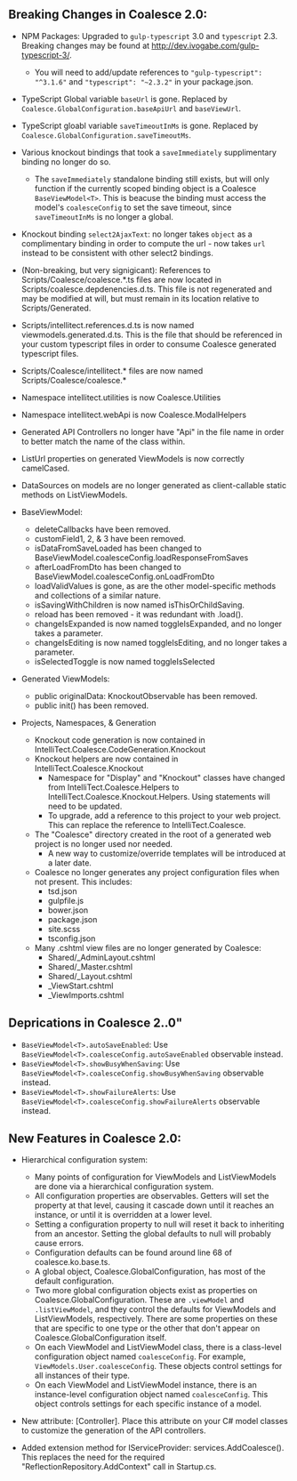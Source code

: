 ## Breaking Changes in Coalesce 2.0:

* NPM Packages: Upgraded to `gulp-typescript` 3.0 and `typescript` 2.3. Breaking changes may be found at http://dev.ivogabe.com/gulp-typescript-3/.
  * You will need to add/update references to `"gulp-typescript": "^3.1.6"` and `"typescript": "~2.3.2"` in your package.json.

* TypeScript Global variable `baseUrl` is gone. Replaced by `Coalesce.GlobalConfiguration.baseApiUrl` and `baseViewUrl`.
* TypeScript gloabl variable `saveTimeoutInMs` is gone. Replaced by `Coalesce.GlobalConfiguration.saveTimeoutMs`.
* Various knockout bindings that took a `saveImmediately` supplimentary binding no longer do so. 
  * The `saveImmediately` standalone binding still exists, but will only function if the currently scoped binding object is a Coalesce `BaseViewModel<T>`. This is beacuse the binding must access the model's `coalesceConfig` to set the save timeout, since `saveTimeoutInMs` is no longer a global.
* Knockout binding `select2AjaxText`: no longer takes `object` as a complimentary binding in order to compute the url - now takes `url` instead to be consistent with other select2 bindings.
* (Non-breaking, but very signigicant): References to Scripts/Coalesce/coalesce.*.ts files are now located in Scripts/coalesce.depdenencies.d.ts. This file is not regenerated and may be modified at will, but must remain in its location relative to Scripts/Generated.
* Scripts/intellitect.references.d.ts is now named viewmodels.generated.d.ts. This is the file that should be referenced in your custom typescript files in order to consume Coalesce generated typescript files.
* Scripts/Coalesce/intellitect.* files are now named Scripts/Coalesce/coalesce.*
* Namespace intellitect.utilities is now Coalesce.Utilities
* Namespace intellitect.webApi is now Coalesce.ModalHelpers
* Generated API Controllers no longer have "Api" in the file name in order to better match the name of the class within.
* <ModelName>ListUrl properties on generated ViewModels is now correctly camelCased.
* DataSources on models are no longer generated as client-callable static methods on ListViewModels.
* BaseViewModel<T>:
	* deleteCallbacks have been removed.
	* customField1, 2, & 3 have been removed.
	* isDataFromSaveLoaded has been changed to BaseViewModel<T>.coalesceConfig.loadResponseFromSaves
	* afterLoadFromDto has been changed to BaseViewModel<T>.coalesceConfig.onLoadFromDto
	* loadValidValues is gone, as are the other model-specific methods and collections of a similar nature.
	* isSavingWithChildren is now named isThisOrChildSaving.
	* reload has been removed - it was redundant with .load().
	* changeIsExpanded is now named toggleIsExpanded, and no longer takes a parameter.
	* changeIsEditing is now named toggleIsEditing, and no longer takes a parameter.
	* isSelectedToggle is now named toggleIsSelected
* Generated ViewModels:
	* public originalData: KnockoutObservable<any> has been removed.
    * public init() has been removed.

* Projects, Namespaces, & Generation
  * Knockout code generation is now contained in IntelliTect.Coalesce.CodeGeneration.Knockout
  * Knockout helpers are now contained in IntelliTect.Coalesce.Knockout
    * Namespace for "Display" and "Knockout" classes have changed from IntelliTect.Coalesce.Helpers to IntelliTect.Coalesce.Knockout.Helpers. Using statements will need to be updated.
    * To upgrade, add a reference to this project to your web project. This can replace the reference to IntelliTect.Coalesce.
  * The "Coalesce" directory created in the root of a generated web project is no longer used nor needed.
    * A new way to customize/override templates will be introduced at a later date.
  * Coalesce no longer generates any project configuration files when not present. This includes:
    * tsd.json
    * gulpfile.js
    * bower.json
    * package.json
    * site.scss
    * tsconfig.json
  * Many .cshtml view files are no longer generated by Coalesce:
    * Shared/_AdminLayout.cshtml
    * Shared/_Master.cshtml
    * Shared/_Layout.cshtml
    * _ViewStart.cshtml
    * _ViewImports.cshtml


## Deprications in Coalesce 2..0"

* `BaseViewModel<T>.autoSaveEnabled`: Use `BaseViewModel<T>.coalesceConfig.autoSaveEnabled` observable instead.
* `BaseViewModel<T>.showBusyWhenSaving`: Use `BaseViewModel<T>.coalesceConfig.showBusyWhenSaving` observable instead.
* `BaseViewModel<T>.showFailureAlerts`: Use `BaseViewModel<T>.coalesceConfig.showFailureAlerts` observable instead.

## New Features in Coalesce 2.0:

* Hierarchical configuration system:
  * Many points of configuration for ViewModels and ListViewModels are done via a hierarchical configuration system.
  * All configuration properties are observables. Getters will set the property at that level, causing it cascade down until it reaches an instance, or until it is overridden at a lower level.
  * Setting a configuration property to null will reset it back to inheriting from an ancestor. Setting the global defaults to null will probably cause errors.
  * Configuration defaults can be found around line 68 of coalesce.ko.base.ts.
  * A global object, Coalesce.GlobalConfiguration, has most of the default configuration.
  * Two more global configuration objects exist as properties on Coalesce.GlobalConfiguration. These are `.viewModel` and `.listViewModel`, and they control the defaults for ViewModels and ListViewModels, respectively. There are some properties on these that are specific to one type or the other that don't appear on Coalesce.GlobalConfiguration itself.
  * On each ViewModel and ListViewModel class, there is a class-level configuration object named `coalesceConfig`. For example, `ViewModels.User.coalesceConfig`. These objects control settings for all instances of their type.
  * On each ViewModel and ListViewModel instance, there is an instance-level configuration object named `coalesceConfig`. This object controls settings for each specific instance of a model.

* New attribute: [Controller]. Place this attribute on your C# model classes to customize the generation of the API controllers.

* Added extension method for IServiceProvider: services.AddCoalesce(). This replaces the need for the required "ReflectionRepository.AddContext" call in Startup.cs.

